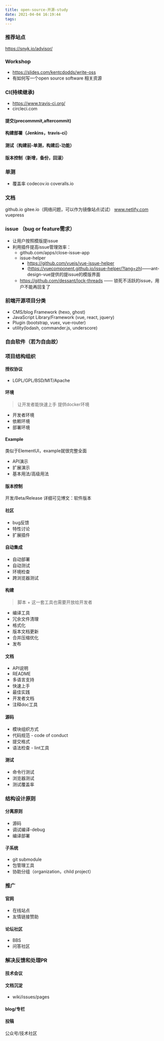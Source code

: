 ```yaml
---
title: open-source-开源-study
date: 2021-04-04 16:19:44
tags:
---
```

### 推荐站点
https://snyk.io/advisor/

### Workshop
- https://slides.com/kentcdodds/write-oss
- 有如何写一个open source software 相关资源
### CI(持续继承)
- https://www.travis-ci.org/
- circleci.com

#### 提交(precommmit,aftercommit)
#### 构建部署（Jenkins，travis-ci）
#### 测试（构建前-单测，构建后-功能）
#### 版本控制（新增，备份，回滚）

### 单测
- 覆盖率
codecov.io
coveralls.io

### 文档
github.io
gitee.io（网络问题，可以作为镜像站点试试）
www.netlify.com
vuepress

### issue （bug or feature需求）
- 让用户按照模版提issue
- 利用插件提高issue管理效率：
  - github.com/apps/close-issue-app
  - issue-helper
    - https://github.com/vuejs/vue-issue-helper
    - (https://vuecomponent.github.io/issue-helper/?lang=zh)——ant-design-vue提供的提issue的模版界面
  - https://github.com/dessant/lock-threads —— 锁死不活跃的issue，用户不能再回复了


### 前端开源项目分类
  - CMS/blog Framework (hexo, ghost)
  - JavaScript Library/Framework (vue, react, jquery)
  - Plugin (bootstrap, vuex, vue-router)
  - utility(lodash, commander.js, underscore)

### 自由软件（若为自由故）

### 项目结构组织
#### 授权协议 
- LGPL/GPL/BSD/MIT/Apache

#### 环境
> 让开发者能快速上手
> 提供docker环境
- 开发者环境
- 依赖环境
- 部署环境

#### Example
类似于ElementUI，example就很完整全面
- API演示
- 扩展演示
- 基本用法/高级用法

#### 版本控制
开发/Beta/Release
详细可见博文：软件版本

#### 社区
- bug反馈
- 特性讨论
- 扩展插件

#### 自动集成
- 自动部署
- 自动测试
- 环境检查
- 跨浏览器测试

#### 构建
> 脚本 + 这一套工具也需要开放给开发者
- 编译工具
- 冗余文件清理
- 格式化
- 版本文档更新
- 合并压缩优化
- 发布

#### 文档
- API说明
- README
- 多语言支持
- 快速上手
- 最佳实践
- 开发者文档
- 注释doc工具
  

#### 源码
- 模块组织方式
- 代码规范 - code of conduct
- 提交格式
- 语法检查 - lint工具

#### 测试
- 命令行测试
- 浏览器测试
- 测试覆盖率

### 结构设计原则

#### 分离原则
- 源码
- 调试编译-debug
- 编译部署

#### 子系统
- git submodule
- 包管理工具
- 协助分组（organization，child project）




### 推广
#### 官网
- 在线站点
- 友情链接赞助

#### 论坛社区
- BBS
- 问答社区

### 解决反馈和处理PR


#### 技术会议

#### 文档沉淀
- wiki/issues/pages

#### blog/专栏

#### 投稿
公众号/技术社区